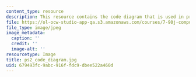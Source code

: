 ```yaml
---
content_type: resource
description: This resource contains the code diagram that is used in problem set 2.
file: https://ol-ocw-studio-app-qa.s3.amazonaws.com/courses/7-90j-computational-functional-genomics-spring-2005/679493fc9abc916ffdc9dbee522a460d_ps2_code_diagram.jpg
file_type: image/jpeg
image_metadata:
  caption: ''
  credit: ''
  image-alt: ''
resourcetype: Image
title: ps2_code_diagram.jpg
uid: 679493fc-9abc-916f-fdc9-dbee522a460d
---
```

